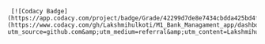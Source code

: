 
     [![Codacy Badge](https://app.codacy.com/project/badge/Grade/42299d7de8e7434cbdda425bd4f935be)](https://www.codacy.com/gh/Lakshmihulkoti/M1_Bank_Managament_app/dashboard?utm_source=github.com&amp;utm_medium=referral&amp;utm_content=Lakshmihulkoti/M1_Bank_Managament_app&amp;utm_campaign=Badge_Grade)



     
